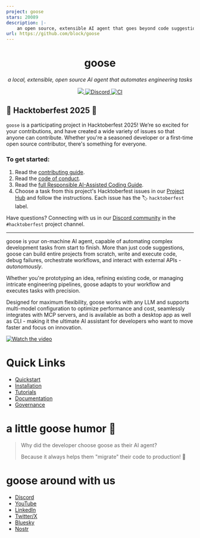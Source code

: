 ```yaml
---
project: goose
stars: 20089
description: |-
    an open source, extensible AI agent that goes beyond code suggestions - install, execute, edit, and test with any LLM
url: https://github.com/block/goose
---
```


<div align="center">

# goose

_a local, extensible, open source AI agent that automates engineering tasks_

<p align="center">
  <a href="https://opensource.org/licenses/Apache-2.0">
    <img src="https://img.shields.io/badge/License-Apache_2.0-blue.svg">
  </a>
  <a href="https://discord.gg/7GaTvbDwga">
    <img src="https://img.shields.io/discord/1287729918100246654?logo=discord&logoColor=white&label=Join+Us&color=blueviolet" alt="Discord">
  </a>
  <a href="https://github.com/block/goose/actions/workflows/ci.yml">
     <img src="https://img.shields.io/github/actions/workflow/status/block/goose/ci.yml?branch=main" alt="CI">
  </a>
</p>
</div>

## 🎉 Hacktoberfest 2025 🎉

`goose` is a participating project in Hacktoberfest 2025! We’re so excited for your contributions, and have created a wide variety of issues so that anyone can contribute. Whether you're a seasoned developer or a first-time open source contributor, there's something for everyone.

### To get started:
1. Read the [contributing guide](https://github.com/block/goose/blob/main/CONTRIBUTING.md).
2. Read the [code of conduct](https://github.com/block/.github/blob/main/CODE_OF_CONDUCT.md).
3. Read the [full Responsible AI-Assisted Coding Guide](./ai-assisted-coding-guide.md).
4. Choose a task from this project's Hacktoberfest issues in our [Project Hub](https://github.com/block/goose/issues/4705) and follow the instructions. Each issue has the 🏷️ `hacktoberfest` label.

Have questions? Connecting with us in our [Discord community](https://discord.gg/block-opensource) in the `#hacktoberfest` project channel.

---

goose is your on-machine AI agent, capable of automating complex development tasks from start to finish. More than just code suggestions, goose can build entire projects from scratch, write and execute code, debug failures, orchestrate workflows, and interact with external APIs - _autonomously_.

Whether you're prototyping an idea, refining existing code, or managing intricate engineering pipelines, goose adapts to your workflow and executes tasks with precision.

Designed for maximum flexibility, goose works with any LLM and supports multi-model configuration to optimize performance and cost, seamlessly integrates with MCP servers, and is available as both a desktop app as well as CLI - making it the ultimate AI assistant for developers who want to move faster and focus on innovation.

[![Watch the video](https://github.com/user-attachments/assets/ddc71240-3928-41b5-8210-626dfb28af7a)](https://youtu.be/D-DpDunrbpo)

# Quick Links
- [Quickstart](https://block.github.io/goose/docs/quickstart)
- [Installation](https://block.github.io/goose/docs/getting-started/installation)
- [Tutorials](https://block.github.io/goose/docs/category/tutorials)
- [Documentation](https://block.github.io/goose/docs/category/getting-started)
- [Governance](https://github.com/block/goose/blob/main/GOVERNANCE.md)

# a little goose humor 🦢

> Why did the developer choose goose as their AI agent?
> 
> Because it always helps them "migrate" their code to production! 🚀

# goose around with us
- [Discord](https://discord.gg/block-opensource)
- [YouTube](https://www.youtube.com/@goose-oss)
- [LinkedIn](https://www.linkedin.com/company/goose-oss)
- [Twitter/X](https://x.com/goose_oss)
- [Bluesky](https://bsky.app/profile/opensource.block.xyz)
- [Nostr](https://njump.me/opensource@block.xyz)


